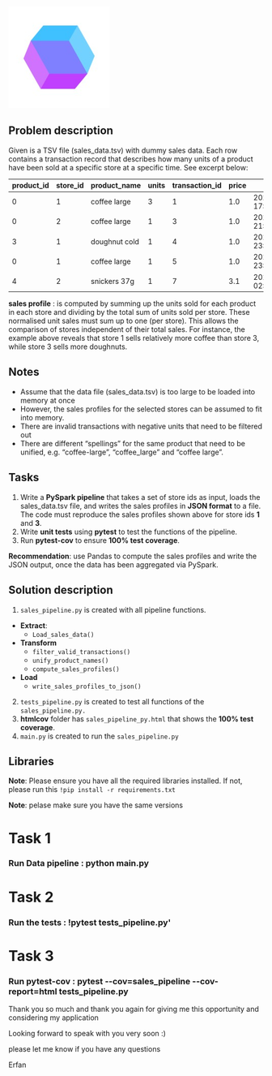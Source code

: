 
![Drag Racing](Qsic.jpg)


## Problem description

Given is a TSV file (sales_data.tsv) with dummy sales data. Each row contains a transaction
record that describes how many units of a product have been sold at a specific store at a specific
time. See excerpt below:


|product_id|store_id|product_name |units  |transaction_id|price|timestamp                 |
-----------|--------|-------------|-------|--------------|-----|--------------------------|
|   0      |   1    |coffee large |  3    |      1       |1.0  |2021-12-01 17:48:41.569057|
|   0      |   2    |coffee large |  1    |      3       |1.0  |2021-12-01 21:42:11.569057|
|   3      |   1    |doughnut cold|  1    |      4       |1.0  |2021-12-01 23:10:41.569057|
|   0      |   1    |coffee large |  1    |      5       |1.0  |2021-12-01 23:41:46.569057|
|   4      |   2    |snickers 37g |  1    |      7       |3.1  |2021-12-02 02:14:41.569057|

**sales profile** : is computed by summing up the units sold for each product in each store and
dividing by the total sum of units sold per store. These normalised unit sales must sum up to one
(per store). This allows the comparison of stores independent of their total sales. For instance, the
example above reveals that store 1 sells relatively more coffee than store 3, while store 3 sells
more doughnuts.

## Notes
* Assume that the data file (sales_data.tsv) is too large to be loaded into memory at once
* However, the sales profiles for the selected stores can be assumed to fit into memory.
* There are invalid transactions with negative units that need to be filtered out
* There are different “spellings” for the same product that need to be unified, e.g. “coffee-large”,
“coffee_large” and “coffee large”.

## Tasks
1.  Write a **PySpark pipeline** that takes a set of store ids as input, loads the sales_data.tsv file,
and writes the sales profiles in **JSON format** to a file. The code must reproduce the sales profiles
shown above for store ids **1** and **3**.
2.  Write **unit tests** using **pytest** to test the functions of the pipeline.
3.  Run **pytest-cov** to ensure **100% test coverage**.

**Recommendation**: use Pandas to compute the sales profiles and write the JSON output, once the
data has been aggregated via PySpark.


## Solution description

1. `sales_pipeline.py` is created with all pipeline functions.
  - **Extract**:
      - `Load_sales_data()`
  - **Transform**
      - `filter_valid_transactions()`
      - `unify_product_names()`
      - `compute_sales_profiles()`
  - **Load**
      - `write_sales_profiles_to_json()`

2. `tests_pipeline.py` is created to test all functions of the  `sales_pipeline.py.`
3. **htmlcov** folder has `sales_pipeline_py.html` that shows the **100% test coverage**.
4. `main.py` is created to run the `sales_pipeline.py`

## Libraries

**Note**: Please ensure you have all the required libraries installed.
If not, please run this 
`!pip install -r requirements.txt`

**Note**: pelase make sure you have the same versions

# Task 1
### Run Data pipeline : python main.py

# Task 2 
### Run the tests : !pytest tests_pipeline.py'

# Task 3 
### Run pytest-cov :  pytest --cov=sales_pipeline --cov-report=html tests_pipeline.py



Thank you so much and thank you again for giving me this opportunity and considering my application 

Looking forward to speak with you very soon :) 






please let me know if you have any questions

Erfan


